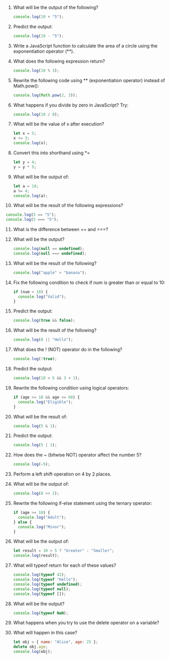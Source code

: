 1. What will be the output of the following?

   ```js
   console.log(10 + "5");
   ```

2. Predict the output:

   ```js
   console.log(10 - "5");
   ```

3. Write a JavaScript function to calculate the area of a circle using the exponentiation operator (\*\*).

4. What does the following expression return?

   ```js
   console.log(10 % 3);
   ```

5. Rewrite the following code using \*\* (exponentiation operator) instead of Math.pow():

   ```js
   console.log(Math.pow(2, 3));
   ```

6. What happens if you divide by zero in JavaScript? Try:

   ```js
   console.log(10 / 0);
   ```

7. What will be the value of x after execution?

   ```js
   let x = 5;
   x += 3;
   console.log(x);
   ```

8. Convert this into shorthand using \*=

   ```js
   let y = 4;
   y = y * 5;
   ```

9. What will be the output of:

   ```js
   let a = 10;
   a %= 4;
   console.log(a);
   ```

10. What will be the result of the following expressions?

```js
console.log(5 == "5");
console.log(5 === "5");
```

11. What is the difference between == and ===?

12. What will be the output?

    ```js
    console.log(null == undefined);
    console.log(null === undefined);
    ```

13. What will be the result of the following?

    ```js
    console.log("apple" > "banana");
    ```

14. Fix the following condition to check if num is greater than or equal to 10:

    ```js
    if (num > 10) {
      console.log("Valid");
    }
    ```

15. Predict the output:

    ```js
    console.log(true && false);
    ```

16. What will be the result of the following?

    ```js
    console.log(0 || "Hello");
    ```

17. What does the ! (NOT) operator do in the following?

    ```js
    console.log(!true);
    ```

18. Predict the output:

    ```js
    console.log(10 > 5 && 3 < 1);
    ```

19. Rewrite the following condition using logical operators:

    ```js
    if (age >= 18 && age <= 60) {
      console.log("Eligible");
    }
    ```

20. What will be the result of:

    ```js
    console.log(5 & 1);
    ```

21. Predict the output:

    ```js
    console.log(5 | 1);
    ```

22. How does the ~ (bitwise NOT) operator affect the number 5?

    ```js
    console.log(~5);
    ```

23. Perform a left shift operation on 4 by 2 places.

24. What will be the output of:

    ```js
    console.log(8 >> 2);
    ```

25. Rewrite the following if-else statement using the ternary operator:

    ```js
    if (age >= 18) {
      console.log("Adult");
    } else {
      console.log("Minor");
    }
    ```

26. What will be the output of:

    ```js
    let result = 10 > 5 ? "Greater" : "Smaller";
    console.log(result);
    ```

27. What will typeof return for each of these values?

    ```js
    console.log(typeof 42);
    console.log(typeof "Hello");
    console.log(typeof undefined);
    console.log(typeof null);
    console.log(typeof []);
    ```

28. What will be the output?

    ```js
    console.log(typeof NaN);
    ```

29. What happens when you try to use the delete operator on a variable?

30. What will happen in this case?

    ```js
    let obj = { name: "Alice", age: 25 };
    delete obj.age;
    console.log(obj);
    ```
